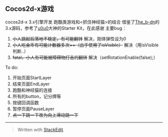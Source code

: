 Cocos2d-x游戏
-----------
cocos2d-x 3.x引擎开发
跑酷类游戏和<抓住神经猫>的结合
借鉴了[The_b-dn][1]的3.x源码，参考了[u0u0][2]大神的Starter Kit，在此感谢
主要bug：

 1. ~~小人跳起后落地不稳定，有可能翻转~~ 解决，刚体弹性设为0
 2. ~~小人吃金币有可能计数器多次++（由于使用了isVisible）~~ 解决（用isVisible判断..）
 3. ~~fatal，小人有可能被障碍物打击的翻转~~ 解决（setRotationEnable(false);）

To do:

 1. 开始页面StartLayer
 2. 结束页面EndLayer
 3. 跑酷和神经猫的连接
 4. 所有的button，记分牌等
 5. 按键回调函数
 6. 暂停页面PauseLayer  
 7. ~~点一下跳一下改为向上滑动跳一下~~

 

----------


> Written with [StackEdit](https://stackedit.io/).


  [1]: http://my.csdn.net/ZYY173533832
  [2]: http://www.tairan.com/archives/author/u0u0/
